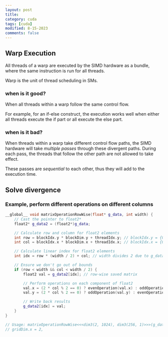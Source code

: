 ```yaml
---
layout: post
title: 
category: cuda
tags: [cuda]
modified: 8-15-2023
comments: false
---
```



## Warp Execution

All threads of a warp are executed by the SIMD hardware as a bundle, where the same instruction is run for all threads.

Warp is the unit of thread scheduling in SMs.

### when is it good?

When all threads within a warp follow the same control flow.

For example, for an if-else construct, the execution works well when either all threads execute the if part or all execute the else part.

### when is it bad?

When threads within a warp take different control flow paths, the SIMD hardware will take *multiple passes* through these divergent paths. During each pass, the threads that follow the other path are not allowed to take effect.

These passes are *sequential* to each other, thus they will add to the execution time.

## Solve divergence
### Example, perform different operations on different columns

```cpp
__global__ void matrixOperationRowWise(float* g_data, int width) {
    // Cast the pointer to float2*
    float2* g_data2 = (float2*)g_data;

    // Calculate row and column for float2 elements
    int row = blockIdx.y * blockDim.y + threadIdx.y; // blockIdx.y = {0,...,1023}, blockDim.y = 1
    int col = blockIdx.x * blockDim.x + threadIdx.x; // blockIdx.x = {0,1}, blockDim.x = 256

    // Calculate linear index for float2 elements
    int idx = row * (width / 2) + col; // width divides 2 due to g_data2 is array-like

    // Ensure we don't go out of bounds
    if (row < width && col < width / 2) {
        float2 val = g_data2[idx]; // row-wise saved matrix

        // Perform operations on each component of float2
        val.x = (2 * col % 2 == 0) ? evenOperation(val.x) : oddOperation(val.x); // Even or Odd column
        val.y = (2 * col % 2 == 0) ? oddOperation(val.y) : evenOperation(val.y); // Odd or Even column

        // Write back results
        g_data2[idx] = val;
    }
}

// Usage: matrixOperationRowWise<<<dim3(2, 1024), dim3(256, 1)>>>(g_data, 1024); // The matrix is 1024 * 1024, and the girdDim.y = 1024, 
// gridDim.x = 2, 
